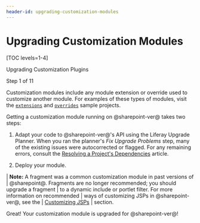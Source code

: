 ```yaml
---
header-id: upgrading-customization-modules
---
```


# Upgrading Customization Modules

[TOC levels=1-4]

<div class="learn-path-step row">
    <p id="stepTitle">Upgrading Customization Plugins</p><p>Step 1 of 11</p>
</div>

Customization modules include any module extension or override used to
customize another module. For examples of these types of modules, visit the
[`extensions`](https://github.com/liferay/liferay-blade-samples/tree/master/liferay-workspace/extensions)
and
[`overrides`](https://github.com/liferay/liferay-blade-samples/tree/master/liferay-workspace/overrides)
sample projects.

Getting a customization module running on @sharepoint-ver@ takes two steps:

1.  Adapt your code to @sharepoint-ver@'s API using the Liferay Upgrade Planner. When
    you ran the planner's *Fix Upgrade Problems* step, many of the existing
    issues were autocorrected or flagged. For any remaining errors, consult the
    [Resolving a Project's Dependencies](/docs/7-2/tutorials/-/knowledge_base/t/resolving-a-projects-dependencies)
    article.

2.  Deploy your module.

| **Note:** A fragment was a common customization module in past versions of
| @sharepoint@. Fragments are no longer recommended; you should upgrade a fragment
| to a dynamic include or portlet filter. For more information on recommended
| ways of customizing JSPs in @sharepoint-ver@, see the
| [Customizing JSPs](/docs/7-2/customization/-/knowledge_base/c/customizing-jsps)
| section.

Great! Your customization module is upgraded for @sharepoint-ver@!
